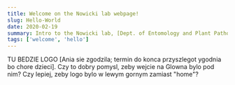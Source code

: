 ```yaml
---
title: Welcome on the Nowicki lab webpage!
slug: Hello-World
date: 2020-02-19
summary: Intro to the Nowicki lab, [Dept. of Entomology and Plant Pathology at University of Tennessee](https://epp.tennessee.edu).
tags: ['welcome', 'hello']
---
```


TU BEDZIE LOGO [Ania sie zgodzila; termin do konca przyszlegot ygodnia bo chore dzieci]. Czy to dobry pomysl, zeby wejcie na Glowna bylo pod nim? Czy lepiej, zeby logo bylo w lewym gornym zamiast "home"?

